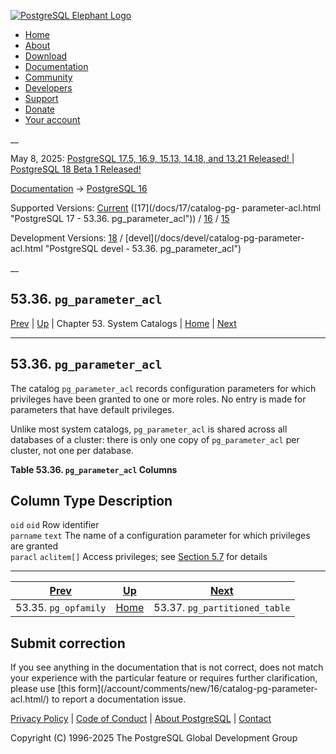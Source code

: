 [ ![PostgreSQL Elephant Logo](/media/img/about/press/elephant.png) ](/)

  * [Home](/ "Home")
  * [About](/about/ "About")
  * [Download](/download/ "Download")
  * [Documentation](/docs/ "Documentation")
  * [Community](/community/ "Community")
  * [Developers](/developer/ "Developers")
  * [Support](/support/ "Support")
  * [Donate](/about/donate/ "Donate")
  * [Your account](/account/ "Your account")

__

May 8, 2025: [ PostgreSQL 17.5, 16.9, 15.13, 14.18, and 13.21 Released! ](/about/news/postgresql-175-169-1513-1418-and-1321-released-3072/) | [ PostgreSQL 18 Beta 1 Released! ](/about/news/postgresql-18-beta-1-released-3070/)

[Documentation](/docs/ "Documentation") -> [PostgreSQL
16](/docs/16/index.html)

Supported Versions: [Current](/docs/current/catalog-pg-parameter-acl.html
"PostgreSQL 17 - 53.36. pg_parameter_acl") ([17](/docs/17/catalog-pg-
parameter-acl.html "PostgreSQL 17 - 53.36. pg_parameter_acl")) /
[16](/docs/16/catalog-pg-parameter-acl.html "PostgreSQL 16 -
53.36. pg_parameter_acl") / [15](/docs/15/catalog-pg-parameter-acl.html
"PostgreSQL 15 - 53.36. pg_parameter_acl")

Development Versions: [18](/docs/18/catalog-pg-parameter-acl.html "PostgreSQL
18 - 53.36. pg_parameter_acl") / [devel](/docs/devel/catalog-pg-parameter-
acl.html "PostgreSQL devel - 53.36. pg_parameter_acl")

__

53.36. `pg_parameter_acl`  
---  
[Prev](catalog-pg-opfamily.html "53.35. pg_opfamily")  | [Up](catalogs.html "Chapter 53. System Catalogs") | Chapter 53. System Catalogs | [Home](index.html "PostgreSQL 16.9 Documentation") |  [Next](catalog-pg-partitioned-table.html "53.37. pg_partitioned_table")  
  
* * *

## 53.36. `pg_parameter_acl` #

The catalog `pg_parameter_acl` records configuration parameters for which
privileges have been granted to one or more roles. No entry is made for
parameters that have default privileges.

Unlike most system catalogs, `pg_parameter_acl` is shared across all databases
of a cluster: there is only one copy of `pg_parameter_acl` per cluster, not
one per database.

**Table  53.36. `pg_parameter_acl` Columns**

Column Type Description  
---  
`oid` `oid` Row identifier  
`parname` `text` The name of a configuration parameter for which privileges
are granted  
`paracl` `aclitem[]` Access privileges; see [Section 5.7](ddl-priv.html
"5.7. Privileges") for details  
  
  

* * *

[Prev](catalog-pg-opfamily.html "53.35. pg_opfamily")  | [Up](catalogs.html "Chapter 53. System Catalogs") |  [Next](catalog-pg-partitioned-table.html "53.37. pg_partitioned_table")  
---|---|---  
53.35. `pg_opfamily`  | [Home](index.html "PostgreSQL 16.9 Documentation") |  53.37. `pg_partitioned_table`  
  
## Submit correction

If you see anything in the documentation that is not correct, does not match
your experience with the particular feature or requires further clarification,
please use [this form](/account/comments/new/16/catalog-pg-parameter-
acl.html/) to report a documentation issue.

[Privacy Policy](/about/privacypolicy) | [Code of Conduct](/about/policies/coc/) | [About PostgreSQL](/about/) | [Contact](/about/contact/)  

Copyright (C) 1996-2025 The PostgreSQL Global Development Group

